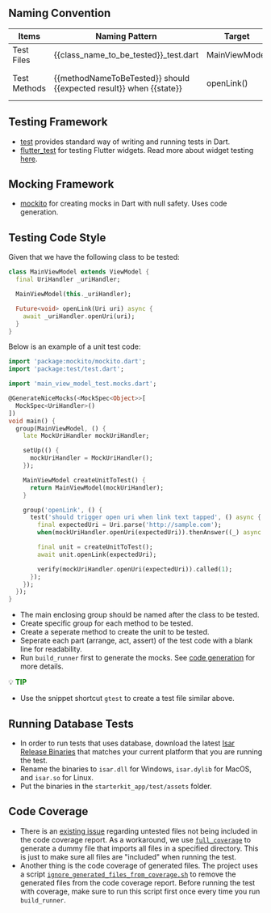 ## Naming Convention

| Items        | Naming Pattern                                                     | Target        | Example                                                |
| ------------ | ------------------------------------------------------------------ | ------------- | ------------------------------------------------------ |
| Test Files   | {{class_name_to_be_tested}}_test.dart                              | MainViewModel | main_view_model_test.dart                              |
| Test Methods | {{methodNameToBeTested}} should {{expected result}} when {{state}} | openLink()    | openLink should trigger open uri when link text tapped |

## Testing Framework

- [test](https://pub.dev/packages/test) provides standard way of writing and running tests in Dart.
- [flutter_test](https://api.flutter.dev/flutter/flutter_test/flutter_test-library.html) for testing Flutter widgets. Read more about widget testing [here](https://docs.flutter.dev/cookbook/testing/widget/introduction).

## Mocking Framework

- [mockito](https://pub.dev/packages/mockito) for creating mocks in Dart with null safety. Uses code generation.


## Testing Code Style

Given that we have the following class to be tested:

```dart
class MainViewModel extends ViewModel {
  final UriHandler _uriHandler;

  MainViewModel(this._uriHandler);

  Future<void> openLink(Uri uri) async {
    await _uriHandler.openUri(uri);
  }
}
```

Below is an example of a unit test code:

```dart
import 'package:mockito/mockito.dart';
import 'package:test/test.dart';

import 'main_view_model_test.mocks.dart';

@GenerateNiceMocks(<MockSpec<Object>>[
  MockSpec<UriHandler>()
])
void main() {
  group(MainViewModel, () {
    late MockUriHandler mockUriHandler;

    setUp(() {
      mockUriHandler = MockUriHandler();
    });

    MainViewModel createUnitToTest() {
      return MainViewModel(mockUriHandler);
    }

    group('openLink', () {
      test('should trigger open uri when link text tapped', () async {
        final expectedUri = Uri.parse('http://sample.com');
        when(mockUriHandler.openUri(expectedUri)).thenAnswer((_) async => true);

        final unit = createUnitToTest();
        await unit.openLink(expectedUri);

        verify(mockUriHandler.openUri(expectedUri)).called(1);
      });
    });
  });
}
```

- The main enclosing group should be named after the class to be tested.
- Create specific group for each method to be tested.
- Create a seperate method to create the unit to be tested.
- Seperate each part (arrange, act, assert) of the test code with a blank line for readability.
- Run `build_runner` first to generate the mocks. See [code generation](code-generation) for more details.

:bulb: **<span style="color: green">TIP</span>**

- Use the snippet shortcut `gtest` to create a test file similar above.

## Running Database Tests

- In order to run tests that uses database, download the latest [Isar Release Binaries](https://github.com/isar/isar/releases/tag/4.0.0-dev.14) that matches your current platform that you are running the test.
- Rename the binaries to `isar.dll` for Windows, `isar.dylib` for MacOS, and `isar.so` for Linux.
- Put the binaries in the `starterkit_app/test/assets` folder.

## Code Coverage

- There is an [existing issue](https://github.com/flutter/flutter/issues/27997) regarding untested files not being included in the code coverage report. As a workaround, we use [`full_coverage`](https://pub.dev/packages/full_coverage) to generate a dummy file that imports all files in a specified directory. This is just to make sure all files are "included" when running the test.
- Another thing is the code coverage of generated files. The project uses a script [`ignore_generated_files_from_coverage.sh`](https://github.com/ERNI-Academy/starterkit-mobile-application-flutter/blob/main/scripts/ignore_generated_files_from_coverage.sh) to remove the generated files from the code coverage report. Before running the test with coverage, make sure to run this script first once every time you run `build_runner`.